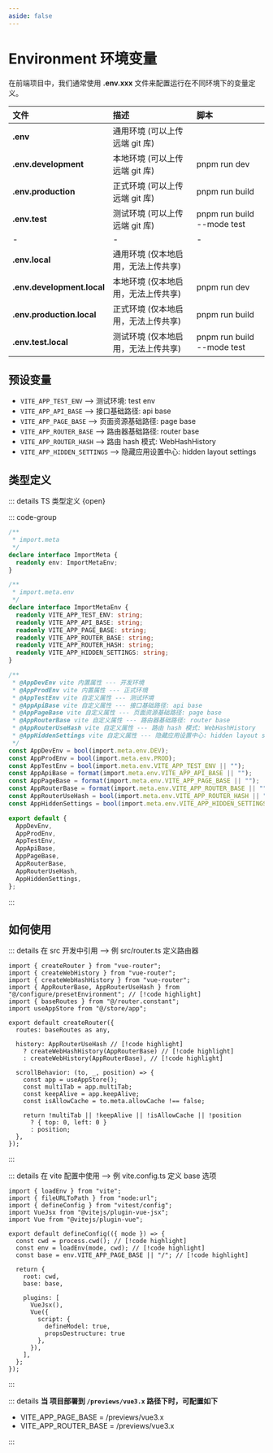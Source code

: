 ```yaml
---
aside: false
---
```


# Environment 环境变量

在前端项目中，我们通常使用 **.env.xxx** 文件来配置运行在不同环境下的变量定义。

| 文件                       | 描述                                | 脚本                       |
| :------------------------- | :---------------------------------- | :------------------------- |
| **.env**                   | 通用环境 (可以上传 远端 git 库)     |                            |
| **.env.development**       | 本地环境 (可以上传 远端 git 库)     | pnpm run dev               |
| **.env.production**        | 正式环境 (可以上传 远端 git 库)     | pnpm run build             |
| **.env.test**              | 测试环境 (可以上传 远端 git 库)     | pnpm run build --mode test |
| -                          | -                                   | -                          |
| **.env.local**             | 通用环境 (仅本地启用，无法上传共享) |                            |
| **.env.development.local** | 本地环境 (仅本地启用，无法上传共享) | pnpm run dev               |
| **.env.production.local**  | 正式环境 (仅本地启用，无法上传共享) | pnpm run build             |
| **.env.test.local**        | 测试环境 (仅本地启用，无法上传共享) | pnpm run build --mode test |

## 预设变量

- `VITE_APP_TEST_ENV` --> 测试环境: test env
- `VITE_APP_API_BASE` --> 接口基础路径: api base
- `VITE_APP_PAGE_BASE` --> 页面资源基础路径: page base
- `VITE_APP_ROUTER_BASE` --> 路由器基础路径: router base
- `VITE_APP_ROUTER_HASH` --> 路由 hash 模式: WebHashHistory
- `VITE_APP_HIDDEN_SETTINGS` --> 隐藏应用设置中心: hidden layout settings

## 类型定义

::: details TS 类型定义 {open}

::: code-group

```typescript [ImportMeta.d.ts]
/**
 * import.meta
 */
declare interface ImportMeta {
  readonly env: ImportMetaEnv;
}

/**
 * import.meta.env
 */
declare interface ImportMetaEnv {
  readonly VITE_APP_TEST_ENV: string;
  readonly VITE_APP_API_BASE: string;
  readonly VITE_APP_PAGE_BASE: string;
  readonly VITE_APP_ROUTER_BASE: string;
  readonly VITE_APP_ROUTER_HASH: string;
  readonly VITE_APP_HIDDEN_SETTINGS: string;
}
```

```typescript [presetEnvironment.ts]
/**
 * @AppDevEnv vite 内置属性 --- 开发环境
 * @AppProdEnv vite 内置属性 --- 正式环境
 * @AppTestEnv vite 自定义属性 --- 测试环境
 * @AppApiBase vite 自定义属性 --- 接口基础路径: api base
 * @AppPageBase vite 自定义属性 --- 页面资源基础路径: page base
 * @AppRouterBase vite 自定义属性 --- 路由器基础路径: router base
 * @AppRouterUseHash vite 自定义属性 --- 路由 hash 模式: WebHashHistory
 * @AppHiddenSettings vite 自定义属性 --- 隐藏应用设置中心: hidden layout settings
 */
const AppDevEnv = bool(import.meta.env.DEV);
const AppProdEnv = bool(import.meta.env.PROD);
const AppTestEnv = bool(import.meta.env.VITE_APP_TEST_ENV || "");
const AppApiBase = format(import.meta.env.VITE_APP_API_BASE || "");
const AppPageBase = format(import.meta.env.VITE_APP_PAGE_BASE || "");
const AppRouterBase = format(import.meta.env.VITE_APP_ROUTER_BASE || "");
const AppRouterUseHash = bool(import.meta.env.VITE_APP_ROUTER_HASH || "");
const AppHiddenSettings = bool(import.meta.env.VITE_APP_HIDDEN_SETTINGS || "");

export default {
  AppDevEnv,
  AppProdEnv,
  AppTestEnv,
  AppApiBase,
  AppPageBase,
  AppRouterBase,
  AppRouterUseHash,
  AppHiddenSettings,
};
```

:::

## 如何使用

::: details 在 src 开发中引用 --> 例 src/router.ts 定义路由器

```typescript:line-numbers
import { createRouter } from "vue-router";
import { createWebHistory } from "vue-router";
import { createWebHashHistory } from "vue-router";
import { AppRouterBase, AppRouterUseHash } from "@/configure/presetEnvironment"; // [!code highlight]
import { baseRoutes } from "@/router.constant";
import useAppStore from "@/store/app";

export default createRouter({
  routes: baseRoutes as any,

  history: AppRouterUseHash // [!code highlight]
    ? createWebHashHistory(AppRouterBase) // [!code highlight]
    : createWebHistory(AppRouterBase), // [!code highlight]

  scrollBehavior: (to, _, position) => {
    const app = useAppStore();
    const multiTab = app.multiTab;
    const keepAlive = app.keepAlive;
    const isAllowCache = to.meta.allowCache !== false;

    return !multiTab || !keepAlive || !isAllowCache || !position
      ? { top: 0, left: 0 }
      : position;
  },
});
```

:::

::: details 在 vite 配置中使用 --> 例 vite.config.ts 定义 base 选项

```typescript:line-numbers
import { loadEnv } from "vite";
import { fileURLToPath } from "node:url";
import { defineConfig } from "vitest/config";
import VueJsx from "@vitejs/plugin-vue-jsx";
import Vue from "@vitejs/plugin-vue";

export default defineConfig(({ mode }) => {
  const cwd = process.cwd(); // [!code highlight]
  const env = loadEnv(mode, cwd); // [!code highlight]
  const base = env.VITE_APP_PAGE_BASE || "/"; // [!code highlight]

  return {
    root: cwd,
    base: base,

    plugins: [
      VueJsx(),
      Vue({
        script: {
          defineModel: true,
          propsDestructure: true
        },
      }),
    ],
  };
});
```

:::

::: details **当 项目部署到 `/previews/vue3.x` 路径下时，可配置如下**

- VITE_APP_PAGE_BASE = /previews/vue3.x
- VITE_APP_ROUTER_BASE = /previews/vue3.x

:::
